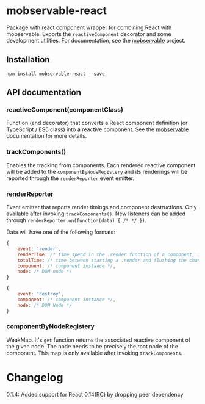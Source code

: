 # mobservable-react

Package with react component wrapper for combining React with mobservable.
Exports the `reactiveComponent` decorator and some development utilities.
For documentation, see the [mobservable](https://mweststrate.github.io/mobservable) project.

## Installation

`npm install mobservable-react --save`

## API documentation

### reactiveComponent(componentClass)

Function (and decorator) that converts a React component definition (or TypeScript / ES6 class) into a reactive component.
See the [mobservable](https://github.com/mweststrate/mobservable/blob/master/docs/api.md#reactivecomponentcomponent) documentation for more details.

### trackComponents()

Enables the tracking from components. Each rendered reactive component will be added to the `componentByNodeRegistery` and its renderings will be reported through the `renderReporter` event emitter.

### renderReporter

Event emitter that reports render timings and component destructions. Only available after invoking `trackComponents()`.
New listeners can be added through `renderReporter.on(function(data) { /* */ })`.

Data will have one of the following formats:

```javascript
{
    event: 'render',
    renderTime: /* time spend in the .render function of a component, in ms. */,
    totalTime: /* time between starting a .render and flushing the changes to the DOM, in ms. */,
    component: /* component instance */,
    node: /* DOM node */
}
```

```javascript
{
    event: 'destroy',
    component: /* component instance */,
    node: /* DOM Node */
}
```

### componentByNodeRegistery

WeakMap. It's `get` function returns the associated reactive component of the given node. The node needs to be precisely the root node of the component.
This map is only available after invoking `trackComponents`.

# Changelog

0.1.4: Added support for React 0.14(RC) by dropping peer dependency